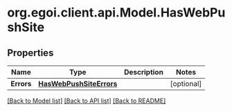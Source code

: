 
# org.egoi.client.api.Model.HasWebPushSite

## Properties

Name | Type | Description | Notes
------------ | ------------- | ------------- | -------------
**Errors** | [**HasWebPushSiteErrors**](HasWebPushSiteErrors.md) |  | [optional] 

[[Back to Model list]](../README.md#documentation-for-models)
[[Back to API list]](../README.md#documentation-for-api-endpoints)
[[Back to README]](../README.md)

